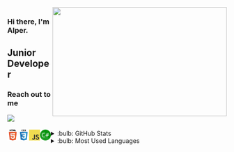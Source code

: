 <img src="https://media.giphy.com/media/iIqmM5tTjmpOB9mpbn/giphy.gif" align="right" width="400" height="250">

### Hi there, I'm Alper.

## Junior Developer

### Reach out to me
[<img  width="22" src="https://unpkg.com/simple-icons@v4/icons/linkedin.svg" align="left" />][linkedin]

<br />
<br />

<img align="left" src="https://raw.githubusercontent.com/github/explore/80688e429a7d4ef2fca1e82350fe8e3517d3494d/topics/html/html.png" width="25" height="25" />
<img align="left" src="https://raw.githubusercontent.com/github/explore/80688e429a7d4ef2fca1e82350fe8e3517d3494d/topics/css/css.png" width="25" height="25" />
<img align="left" src="https://raw.githubusercontent.com/github/explore/80688e429a7d4ef2fca1e82350fe8e3517d3494d/topics/javascript/javascript.png" width="25" height="25" />
<img align="left" src="https://raw.githubusercontent.com/github/explore/80688e429a7d4ef2fca1e82350fe8e3517d3494d/topics/csharp/csharp.png" width="25" height="25" />









<details>
<summary>:bulb: GitHub Stats</summary>
<img src="https://github-readme-stats.vercel.app/api?username=reeplaa&theme=dracula">
</details>
<details>
<summary>:bulb: Most Used Languages</summary>
<img src="https://github-readme-stats.vercel.app/api/top-langs/?username=reeplaa&layout=compact&theme=dracula">
</details>




[linkedin]:https://www.linkedin.com/in/alper-dağdelen-640417251/